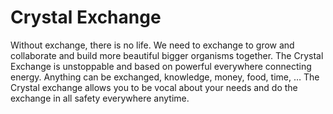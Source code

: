 # Crystal Exchange

Without exchange, there is no life. We need to exchange to grow and collaborate and build more beautiful bigger organisms together. The Crystal Exchange is unstoppable and based on powerful everywhere connecting energy. Anything can be exchanged, knowledge, money, food, time, …
The Crystal exchange allows you to be vocal about your needs and do the exchange in all safety everywhere anytime.